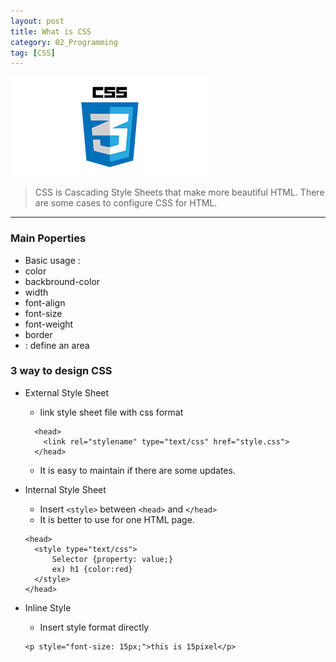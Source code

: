 ```yaml
---
layout: post
title: What is CSS
category: 02_Programming
tag: [CSS]
---
```



![example](/assets/images/css.png)

> CSS is Cascading Style Sheets that make more beautiful HTML. There are some cases to configure CSS for HTML.


----

 
### Main Poperties

-  Basic usage : <TAGNAME style=""></TAGNAME >
- color
- backbround-color
- width
- font-align
- font-size
- font-weight
- border
- <div></div> : define an area


### 3 way to design CSS

- External Style Sheet
  - link style sheet file with css format

  ```
    <head>
      <link rel="stylename" type="text/css" href="style.css">
    </head>
  ```
  - It is easy to maintain if there are some updates.



- Internal Style Sheet
  - Insert `<style>` between `<head>` and `</head>`
  - It is better to use for one HTML page.

  ```
  <head>
    <style type="text/css">
        Selector {property: value;}
        ex) h1 {color:red} 
    </style>
  </head>
  ```



- Inline Style
  - Insert style format directly

  ```
  <p style="font-size: 15px;">this is 15pixel</p>
  ```